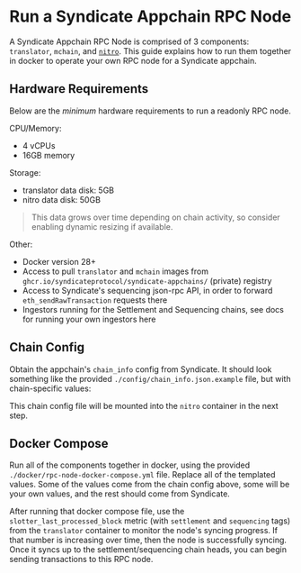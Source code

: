 # Run a Syndicate Appchain RPC Node

A Syndicate Appchain RPC Node is comprised of 3 components: `translator`, `mchain`, and [`nitro`](https://github.com/OffchainLabs/nitro). This guide explains how to run them together in docker to operate your own RPC node for a Syndicate appchain.

## Hardware Requirements

Below are the _minimum_ hardware requirements to run a readonly RPC node.

CPU/Memory:

- 4 vCPUs
- 16GB memory

Storage:

- translator data disk: 5GB
- nitro data disk: 50GB

> This data grows over time depending on chain activity, so consider enabling dynamic resizing if available.

Other:

- Docker version 28+
- Access to pull `translator` and `mchain` images from `ghcr.io/syndicateprotocol/syndicate-appchains/` (private) registry
- Access to Syndicate's sequencing json-rpc API, in order to forward `eth_sendRawTransaction` requests there
- Ingestors running for the Settlement and Sequencing chains, see docs for running your own ingestors here

## Chain Config

Obtain the appchain's `chain_info` config from Syndicate. It should look something like the provided `./config/chain_info.json.example` file, but with chain-specific values:

This chain config file will be mounted into the `nitro` container in the next step.

## Docker Compose

Run all of the components together in docker, using the provided `./docker/rpc-node-docker-compose.yml` file. Replace all of the templated values. Some of the values come from the chain config above, some will be your own values, and the rest should come from Syndicate.

After running that docker compose file, use the `slotter_last_processed_block` metric (with `settlement` and `sequencing` tags) from the `translator` container to monitor the node's syncing progress. If that number is increasing over time, then the node is successfully syncing. Once it syncs up to the settlement/sequencing chain heads, you can begin sending transactions to this RPC node.